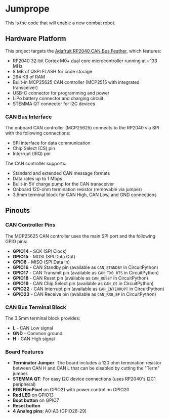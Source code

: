 # Jumprope
This is the code that will enable a new combat robot.

## Hardware Platform

This project targets the [Adafruit RP2040 CAN Bus Feather](https://learn.adafruit.com/adafruit-rp2040-can-bus-feather), which features:

- RP2040 32-bit Cortex M0+ dual core microcontroller running at ~133 MHz
- 8 MB of QSPI FLASH for code storage
- 264 KB of RAM
- Built-in MCP25625 CAN controller (MCP2515 with integrated transceiver)
- USB-C connector for programming and power
- LiPo battery connector and charging circuit
- STEMMA QT connector for I2C devices

### CAN Bus Interface

The onboard CAN controller (MCP25625) connects to the RP2040 via SPI with the following connections:
- SPI interface for data communication
- Chip Select (CS) pin
- Interrupt (IRQ) pin

The CAN controller supports:
- Standard and extended CAN message formats
- Data rates up to 1 Mbps
- Built-in 5V charge pump for the CAN transceiver
- Onboard 120-ohm termination resistor (removable via jumper)
- 3.5mm terminal block for CAN High, CAN Low, and GND connections

## Pinouts

### CAN Controller Pins
The MCP25625 CAN controller uses the main SPI port and the following GPIO pins:

- **GPIO14** - SCK (SPI Clock)
- **GPIO15** - MOSI (SPI Data Out)
- **GPIO8** - MISO (SPI Data In)
- **GPIO16** - CAN Standby pin (available as `CAN_STANDBY` in CircuitPython)
- **GPIO17** - CAN Transmit pin (available as `CAN_TX0_RTS` in CircuitPython)
- **GPIO18** - CAN Reset pin (available as `CAN_RESET` in CircuitPython)
- **GPIO19** - CAN Chip Select pin (available as `CAN_CS` in CircuitPython)
- **GPIO22** - CAN Interrupt pin (available as `CAN_INTERRUPT` in CircuitPython)
- **GPIO23** - CAN Receive pin (available as `CAN_RX0_BF` in CircuitPython)

### CAN Bus Terminal Block
The 3.5mm terminal block provides:
- **L** - CAN Low signal
- **GND** - Common ground
- **H** - CAN High signal

### Board Features
- **Terminator Jumper**: The board includes a 120 ohm termination resistor between CAN H and CAN L that can be disabled by cutting the "Term" jumper.
- **STEMMA QT**: For easy I2C device connections (uses RP2040's I2C1 peripheral)
- **RGB NeoPixel** on GPIO21 with power control on GPIO20
- **Red LED** on GPIO13
- **Boot button** on GPIO7
- **Reset button**
- **4 Analog pins**: A0-A3 (GPIO26-29)
